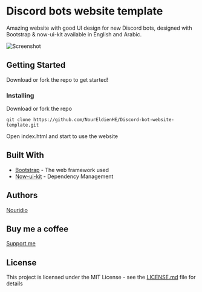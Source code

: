 # Discord bots website template

Amazing website with good UI design for new Discord bots, designed with Bootstrap & now-ui-kit available in English and Arabic.

![Screenshot](https://raw.githubusercontent.com/NourEldienHE/Discord-bot-website-template/master/Screenshot.png)

## Getting Started

Download or fork the repo to get started!

### Installing

Download or fork the repo

```
git clone https://github.com/NourEldienHE/Discord-bot-website-template.git
```

Open index.html and start to use the website 

## Built With

* [Bootstrap](https://getbootstrap.com/) - The web framework used
* [Now-ui-kit](https://demos.creative-tim.com/now-ui-kit/index.html) - Dependency Management

## Authors

[Nouridio](https://github.com/Nouridio)

## Buy me a coffee 
[Support me](https://www.buymeacoffee.com/nouridio)

## License

This project is licensed under the MIT License - see the [LICENSE.md](LICENSE.md) file for details
